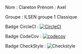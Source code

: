 Nom : Clareton
Prénom : Axel

Groupe : ILSEN groupe 1 Classique

Badge CircleCI : [![CircleCI](https://dl.circleci.com/status-badge/img/gh/AxLaiR/ceri-m1-techniques-de-test/tree/master.svg?style=svg)](https://dl.circleci.com/status-badge/redirect/gh/AxLaiR/ceri-m1-techniques-de-test/tree/master)

Badge CodeCov : [![codecov](https://codecov.io/github/AxLaiR/ceri-m1-techniques-de-test/graph/badge.svg?token=R6G0AEMRKI)](https://codecov.io/github/AxLaiR/ceri-m1-techniques-de-test)

Badge CheckStyle : ![Checkstyle](https://img.shields.io/badge/checkstyle-passing-brightgreen)
